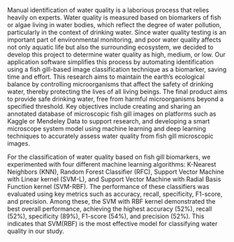 Manual identification of water quality is a laborious process that relies heavily on experts. Water quality is measured based on biomarkers of fish or algae living in water bodies, which reflect the degree of water pollution, particularly in the context of drinking water. Since water quality testing is an important part of environmental monitoring, and poor water quality affects not only aquatic life but also the surrounding ecosystem, we decided to develop this project to determine water quality as high, medium, or low. Our application software simplifies this process by automating identification using a fish gill-based image classification technique as a biomarker, saving time and effort. This research aims to maintain the earth’s ecological balance by controlling microorganisms that affect the safety of drinking water, thereby protecting the lives of all living beings. The final product aims to provide safe drinking water, free from harmful microorganisms beyond a specified threshold. Key objectives include creating and sharing an annotated database of microscopic fish gill images on platforms such as Kaggle or Mendeley Data to support research, and developing a smart microscope system model using machine learning and deep learning techniques to accurately assess water quality from fish gill microscopic images.

For the classification of water quality based on fish gill biomarkers, we experimented with four different machine learning algorithms: K-Nearest Neighbors (KNN), Random Forest Classifier (RFC), Support Vector Machine with Linear kernel (SVM-L), and Support Vector Machine with Radial Basis Function kernel (SVM-RBF). The performance of these classifiers was evaluated using key metrics such as accuracy, recall, specificity, F1-score, and precision. Among these, the SVM with RBF kernel demonstrated the best overall performance, achieving the highest accuracy (52%), recall (52%), specificity (89%), F1-score (54%), and precision (52%). This indicates that SVM(RBF) is the most effective model for classifying water quality in our study.
